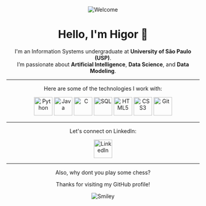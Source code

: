 <div align="center">
  <img src="https://github.com/fnky/fnky/raw/fnky/img/welcome-fire.gif" alt="Welcome" />
</div>

<div align="center">
  <h1>Hello, I'm Higor 👋</h1>
  <p>
    I'm an Information Systems undergraduate at <strong>University of São Paulo (USP)</strong>.<br>
    I’m passionate about <strong>Artificial Intelligence</strong>, <strong>Data Science</strong>, and <strong>Data Modeling</strong>.
  </p>
</div>

<hr>

<div align="center">
  <p>Here are some of the technologies I work with:</p>
  <div>
    <img src="https://cdn.jsdelivr.net/gh/devicons/devicon/icons/python/python-original.svg" width="48" alt="Python" />
    <img src="https://cdn.jsdelivr.net/gh/devicons/devicon/icons/java/java-original.svg" width="48" alt="Java" />
    <img src="https://cdn.jsdelivr.net/gh/devicons/devicon/icons/c/c-original.svg" width="48" alt="C" />
    <img src="https://cdn.jsdelivr.net/gh/devicons/devicon/icons/mysql/mysql-original.svg" width="48" alt="SQL" />
    <img src="https://cdn.jsdelivr.net/gh/devicons/devicon/icons/html5/html5-original.svg" width="48" alt="HTML5" />
    <img src="https://cdn.jsdelivr.net/gh/devicons/devicon/icons/css3/css3-original.svg" width="48" alt="CSS3" />
    <img src="https://cdn.jsdelivr.net/gh/devicons/devicon/icons/git/git-original.svg" width="48" alt="Git" />



  </div>
</div>

<hr>

<div align="center">
  <p>Let's connect on LinkedIn:</p>
  <a href="https://www.linkedin.com/in/higor-gfreitas/" target="_blank">
    <img src="https://cdn-icons-png.flaticon.com/512/174/174857.png" width="48" alt="LinkedIn" />
  </a>
</div>

<hr>

<div align="center">
  <p>Also, why dont you play some chess?</p>
</div>

<!-- 


-->


<div align="center">
  <p>Thanks for visiting my GitHub profile!</p>
  <img src="https://github.com/fnky/fnky/raw/fnky/img/smile.gif" alt="Smiley" />
</div>
